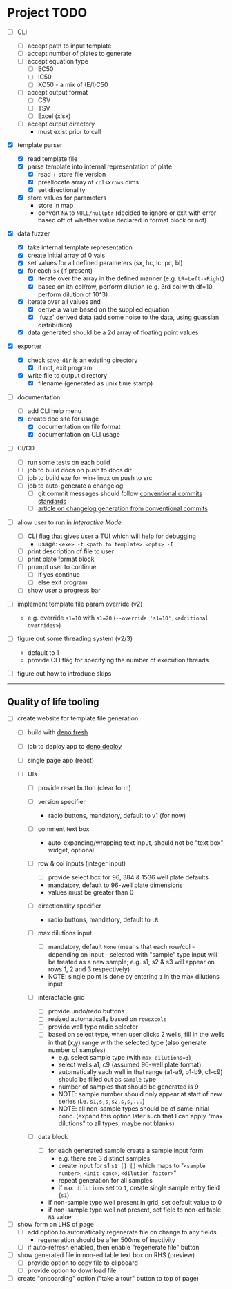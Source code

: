 # Project TODO

- [ ] CLI
    - [ ] accept path to input template
    - [ ] accept number of plates to generate
    - [ ] accept equation type
        - [ ] EC50
        - [ ] IC50
        - [ ] XC50 - a mix of (E/I)C50
    - [ ] accept output format
        - [ ] CSV
        - [ ] TSV
        - [ ] Excel (xlsx)
    - [ ] accept output directory
        - must exist prior to call

- [x] template parser
    - [x] read template file
    - [x] parse template into internal representation of plate
        - [x] read + store file version
        - [x] preallocate array of `cols`x`rows` dims
        - [x] set directionality
    - [x] store values for parameters
        - store in map
        - convert `NA` to `NULL/nullptr` (decided to ignore or exit with error based off of whether value declared in
          format block or not)

- [x] data fuzzer
    - [x] take internal template representation
    - [x] create initial array of 0 vals
    - [x] set values for all defined parameters (sx, hc, lc, pc, bl)
    - [x] for each `sx` (if present)
        - [x] iterate over the array in the defined manner (e.g. `LR`=`Left->Right`)
        - [x] based on ith col/row, perform dilution (e.g. 3rd col with df=10, perform dilution of 10^3)
    - [x] iterate over all values and
        - [x] derive a value based on the supplied equation
        - [x] 'fuzz' derived data (add some noise to the data, using guassian distribution)
    - [x] data generated should be a 2d array of floating point values

- [x] exporter
    - [x] check `save-dir` is an existing directory
        - [x] if not, exit program
    - [x] write file to output directory
        - [x] filename (generated as unix time stamp)

- [ ] documentation
    - [ ] add CLI help menu
    - [x] create doc site for usage
        - [x] documentation on file format
        - [x] documentation on CLI usage

- [ ] CI/CD
    - [ ] run some tests on each build
    - [ ] job to build docs on push to docs dir
    - [ ] job to build exe for win+linux on push to src
    - [ ] job to auto-generate a changelog
        - [ ] git commit messages should
          follow [conventional commits standards](https://gist.github.com/qoomon/5dfcdf8eec66a051ecd85625518cfd13)
        - [ ] [article on changelog generation from conventional commits](https://mokkapps.de/blog/how-to-automatically-generate-a-helpful-changelog-from-your-git-commit-messages/)

- [ ] allow user to run in _Interactive Mode_
    - [ ] CLI flag that gives user a TUI which will help for debugging
        - usage: `<exe> -t <path to template> <opts> -I`
    - [ ] print description of file to user
    - [ ] print plate format block
    - [ ] prompt user to continue
        - [ ] if yes continue
        - [ ] else exit program
    - [ ] show user a progress bar

- [ ] implement template file param override (v2)
    - e.g. override `s1=10` with `s1=20` (`--override 's1=10',<additional overrides>`)

- [ ] figure out some threading system (v2/3)
    - default to 1
    - provide CLI flag for specifying the number of execution threads

- [ ] figure out how to introduce skips

---

## Quality of life tooling

- [ ] create website for template file generation
    - [ ] build with [deno fresh](https://fresh.deno.dev/)
    - [ ] job to deploy app to [deno deploy](https://deno.com/deploy)
    - [ ] single page app (react)

    - [ ] UIs
        - [ ] provide reset button (clear form)
        - [ ] version specifier
            - radio buttons, mandatory, default to v1 (for now)

        - [ ] comment text box
            - auto-expanding/wrapping text input, should not be "text box" widget, optional

        - [ ] row & col inputs (integer input)
            - [ ] provide select box for 96, 384 & 1536 well plate defaults
            - mandatory, default to 96-well plate dimensions
            - values must be greater than 0

        - [ ] directionality specifier
            - radio buttons, mandatory, default to `LR`

        - [ ] max dilutions input
            - [ ] mandatory, default `None` (means that each row/col - depending on input - selected with "sample" type
              input
              will be treated as a new sample; e.g. s1, s2 & s3 will appear on rows 1, 2 and 3 respectively)
            - NOTE: single point is done by entering `1` in the max dilutions input

        - [ ] interactable grid
            - [ ] provide undo/redo buttons
            - [ ] resized automatically based on `rows`x`cols`
            - [ ] provide well type radio selector
            - [ ] based on select type, when user clicks 2 wells, fill in the wells in that (x,y) range
              with the selected type (also generate number of samples)
                - e.g. select sample type (with `max dilutions=3`)
                - select wells a1, c9 (assumed 96-well plate format)
                - automatically each well in that range (a1-a9, b1-b9, c1-c9) should be filled out as `sample` type
                - number of samples that should be generated is 9
                - NOTE: sample number should only appear at start of new series (i.e. `s1,s,s,s2,s,s,...`)
                - NOTE: all non-sample types should be of same initial conc.
                  (expand this option later such that I can apply "max dilutions" to all types, maybe not blanks)

        - [ ] data block
            - [ ] for each generated sample create a sample input form
                - e.g. there are 3 distinct samples
                - create input for s1 `s1 [] []` which maps to "`<sample number>`, `<init conc>`, `<dilution factor>`"
                - repeat generation for all samples
                - if `max dilutions` set to `1`, create single sample entry field (`s1`)
            - if non-sample type well present in grid, set default value to 0
            - if non-sample type well not present, set field to non-editable `NA` value

- [ ] show form on LHS of page
    - [ ] add option to automatically regenerate file on change to any fields
        - regeneration should be after 500ms of inactivity
    - [ ] if auto-refresh enabled, then enable "regenerate file" button
- [ ] show generated file in non-editable text box on RHS (preview)
    - [ ] provide option to copy file to clipboard
    - [ ] provide option to download file
- [ ] create "onboarding" option ("take a tour" button to top of page)
